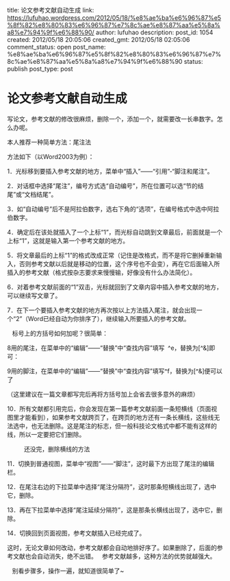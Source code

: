 title: 论文参考文献自动生成
link: https://lufuhao.wordpress.com/2012/05/18/%e8%ae%ba%e6%96%87%e5%8f%82%e8%80%83%e6%96%87%e7%8c%ae%e8%87%aa%e5%8a%a8%e7%94%9f%e6%88%90/
author: lufuhao
description: 
post_id: 1054
created: 2012/05/18 20:05:06
created_gmt: 2012/05/18 02:05:06
comment_status: open
post_name: %e8%ae%ba%e6%96%87%e5%8f%82%e8%80%83%e6%96%87%e7%8c%ae%e8%87%aa%e5%8a%a8%e7%94%9f%e6%88%90
status: publish
post_type: post

# 论文参考文献自动生成

写论文，参考文献的修改很麻烦，删除一个，添加一个，就需要改一长串数字。怎么办呢。

  


本人推荐一种简单方法：尾注法

方法如下（以Word2003为例）：

1．光标移到要插入参考文献的地方，菜单中“插入”——“引用”-“脚注和尾注”。   

2．对话框中选择“尾注”，编号方式选“自动编号”，所在位置可以选“节的结尾”或“文档结尾”。   

3．如“自动编号”后不是阿拉伯数字，选右下角的“选项”，在编号格式中选中阿拉伯数字。   

4．确定后在该处就插入了一个上标“1”，而光标自动跳到文章最后，前面就是一个上标“1”，这就是输入第一个参考文献的地方。   

5．将文章最后的上标“1”的格式改成正常（记住是改格式，而不是将它删掉重新输入，否则参考文献以后就是移动的位置，这个序号也不会变），再在它后面输入所插入的参考文献（格式按杂志要求来慢慢输，好像没有什么办法简化）。   

6．对着参考文献前面的“1”双击，光标就回到了文章内容中插入参考文献的地方，可以继续写文章了。   

7．在下一个要插入参考文献的地方再次按以上方法插入尾注，就会出现一个“2”（Word已经自动为你排序了），继续输入所要插入的参考文献。

   标号上的方括号如何加呢？很简单：

8用的尾注，在菜单中的“编辑”——“替换”中“查找内容”填写  ^e，替换为[^&]即可：

9用的脚注，在菜单中的“编辑”——“替换”中“查找内容”填写^f，替换为[^&]便可以了  

（这里建议在一篇文章都写完后再将方括号加上会省去很多意外的麻烦）

10．所有文献都引用完后，你会发现在第一篇参考文献前面一条短横线（页面视图里才能看到），如果参考文献跨页了，在跨页的地方还有一条长横线，这些线无法选中，也无法删除。这是尾注的标志，但一般科技论文格式中都不能有这样的线，所以一定要把它们删除。

          还没完，删除横线的方法   

11．切换到普通视图，菜单中“视图”——“脚注”，这时最下方出现了尾注的编辑栏。   

12．在尾注右边的下拉菜单中选择“尾注分隔符”，这时那条短横线出现了，选中它，删除。   

13．再在下拉菜单中选择“尾注延续分隔符”，这是那条长横线出现了，选中它，删除。 

14．切换回到页面视图，参考文献插入已经完成了。

这时，无论文章如何改动，参考文献都会自动地排好序了。如果删除了，后面的参考文献也会自动消失，绝不出错。   参考文献越多，这种方法的优势就越强大。

   别看步骤多，操作一遍，就知道很简单了~